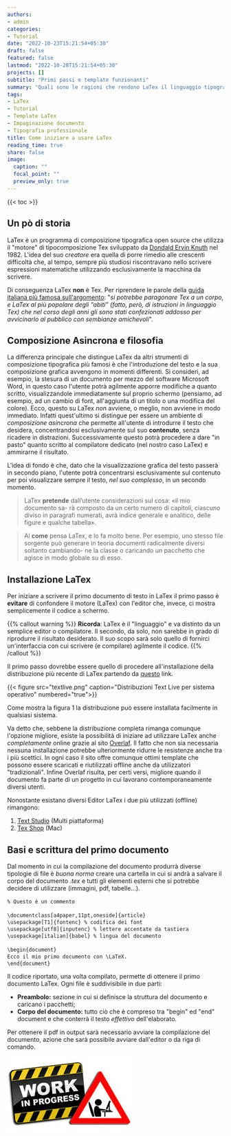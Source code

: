 ```yaml
---
authors:
- admin
categories:
- Tutorial
date: "2022-10-23T15:21:54+05:30"
draft: false
featured: false
lastmod: "2022-10-28T15:21:54+05:30"
projects: []
subtitle: "Primi passi e template funzionanti"
summary: "Quali sono le ragioni che rendono LaTex il linguaggio tipografico più utilizzato in ambito accademico? Una breve guida sui vantaggi che potrai sperimentare durante il suo utilizzo, i primi passi da compiere e alcuni template da riutilizzare nei tuoi progetti."
tags:
- LaTex
- Tutorial
- Template LaTex
- Impaginazione documento
- Tipografia professionale
title: Come iniziare a usare LaTex
reading_time: true 
share: false
image:
  caption: ""
  focal_point: ""
  preview_only: true
---
```



{{< toc >}}

## Un pò di storia

LaTex è un programma di composizione tipografica open source che utilizza il "motore" di tipocomposizione Tex sviluppato da [Dondald Ervin Knuth](https://en.wikipedia.org/wiki/Donald_Knuth) nel 1982. L'idea del suo *creatore* era quella di  porre rimedio alle crescenti difficoltà che, al tempo, sempre più studiosi riscontravano nello scrivere espressioni matematiche utilizzando esclusivamente la macchina da scrivere.

Di conseguenza LaTex **non** è Tex. Per riprendere le parole della [guida italiana più famosa sull'argomento](http://www.lorenzopantieri.net/LaTeX_files/ArteLaTeX.pdf): "*si potrebbe paragonare Tex a un corpo, e LaTex al più popolare degli “abiti” (fatto, però, di istruzioni in linguaggio Tex) che nel corso degli anni gli sono stati confezionati addosso per avvicinarlo al pubblico con sembianze amichevoli*".

## Composizione Asincrona e filosofia

La differenza principale che distingue LaTex da altri strumenti di composizione tipografica più famosi è che l'introduzione del testo e la sua composizione grafica avvengono in momenti differenti.
Si consideri, ad esempio, la stesura di un documento per mezzo del software Microsoft Word, in questo caso l'utente potrà agilmente apporre modifiche a quanto scritto, visualizzandole immediatamente sul proprio schermo (pensiamo, ad esempio, ad un cambio di font, all'aggiunta di un titolo o una modifica del colore).
Ecco, questo su LaTex *non* avviene, o meglio, non avviene in modo immediato. Infatti quest'ultimo si distingue per essere un ambiente di *composizione asincrona* che permette all'utente di introdurre il testo che desidera, concentrandosi esclusivamente sul suo **contenuto**, senza ricadere in distrazioni. Successivamente questo potrà procedere a dare "in pasto" quanto scritto al compilatore dedicato (nel nostro caso LaTex) e ammirarne il risultato.

L'idea di fondo è che, dato che la visualizzazione grafica del testo passerà in secondo piano, l'utente potrà concentrarsi esclusivamente sul contenuto per poi visualizzare sempre il testo, *nel suo complesso*, in un secondo momento.

> LaTex **pretende** dall’utente considerazioni sul cosa: «il mio documento sa-
rà composto da un certo numero di capitoli, ciascuno diviso in paragrafi
numerati, avrà indice generale e analitico, delle figure e qualche tabella».

> Al **come** pensa LaTex, e lo fa molto bene. Per esempio, uno stesso file sorgente
può generare in teoria documenti radicalmente diversi soltanto cambiando-
ne la classe o caricando un pacchetto che agisce in modo globale su di esso.

## Installazione LaTex

Per iniziare a scrivere il primo documento di testo in LaTex il primo passo è **evitare** di confondere il motore (LaTex) con l'editor che, invece, ci mostra semplicemente il codice a schermo.

{{% callout warning %}}
**Ricorda**: LaTex è il "linguaggio" e va distinto da un semplice editor o compilatore. Il secondo, da solo, non sarebbe in grado di riprodurre il risultato desiderato. Il suo scopo sarà solo quello di fornirci un'interfaccia con cui scrivere (e compilare) agilmente il codice.
{{% /callout %}}

Il primo passo dovrebbe essere quello di procedere all'installazione della distribuzione più recente di LaTex partendo da [questo](https://www.tug.org/texlive/) link.

{{< figure src="textlive.png" caption="Distribuzioni Text Live per sistema operativo" numbered="true">}}

Come mostra la figura 1 la distribuzione può essere installata facilmente in qualsiasi sistema.

Va detto che, sebbene la distribuzione completa rimanga comunque l'opzione migliore, esiste la possibilità di iniziare ad utilizzare LaTex anche *completamente* online grazie al sito [Overlaf](https://www.overleaf.com/). Il fatto che non sia necessaria nessuna installazione potrebbe ulteriormente ridurre le resistenze anche tra i più scettici.
In ogni caso il sito offre comunque ottimi template che possono essere scaricati e riutilizzati offline anche da utilizzatori "tradizionali". Infine Overlaf risulta, per certi versi, migliore quando il documento fa parte di un progetto in cui lavorano contemporaneamente diversi utenti.

Nonostante esistano diversi Editor LaTex i due più utilizzati (offline) rimangono:

  1. [Text Studio](http://www.texstudio.org/) (Multi piattaforma)
  2. [Tex Shop](http://www.uoregon.edu/~koch/texshop/) (Mac)
  
## Basi e scrittura del primo documento

Dal momento in cui la compilazione del documento produrrà diverse tipologie di file è *buona norma* creare una cartella in cui si andrà a salvare il corpo del documento *.tex* e tutti gli elementi esterni che si potrebbe decidere di utilizzare (immagini, pdf, tabelle...).

```{=latex}
% Questo è un commento

\documentclass[a4paper,11pt,oneside]{article}
\usepackage[T1]{fontenc} % codifica dei font
\usepackage[utf8]{inputenc} % lettere accentate da tastiera
\usepackage[italian]{babel} % lingua del documento

\begin{document}
Ecco il mio primo documento con \LaTeX.
\end{document}

```
Il codice riportato, una volta compilato, permette di ottenere il primo documento LaTex. Ogni file è suddivisibile in due parti:
- **Preambolo:** sezione in cui si definisce la struttura del documento e caricano i pacchetti;
- **Corpo del documento:** tutto ciò che è compreso tra "begin" ed "end" document e che conterrà il testo *effettivo* dell'elaborato.

Per ottenere il pdf in output sarà necessario avviare la compilazione del documento, azione che sarà possibile avviare dall'editor o da riga di comando.





![Alt text here](imm.jpg "Sto ancora lavorando a questo articolo, ripassa tra qualche giorno per leggere la sua versione definitiva")
